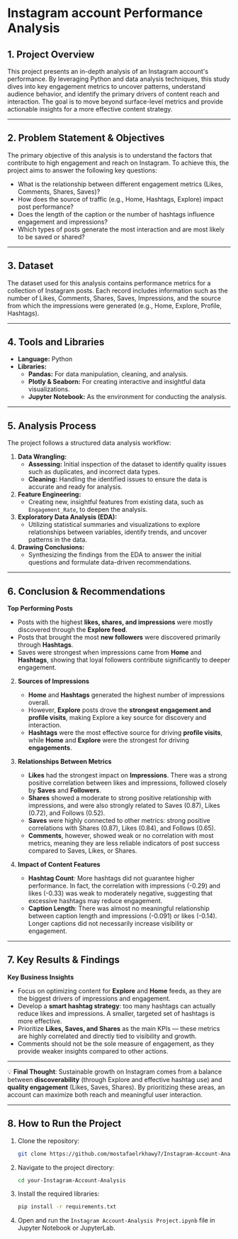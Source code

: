 # Instagram account Performance Analysis

## 1. Project Overview

This project presents an in-depth analysis of an Instagram account's performance. By leveraging Python and data analysis techniques, this study dives into key engagement metrics to uncover patterns, understand audience behavior, and identify the primary drivers of content reach and interaction. The goal is to move beyond surface-level metrics and provide actionable insights for a more effective content strategy.

---

## 2. Problem Statement & Objectives

The primary objective of this analysis is to understand the factors that contribute to high engagement and reach on Instagram. To achieve this, the project aims to answer the following key questions:
* What is the relationship between different engagement metrics (Likes, Comments, Shares, Saves)?
* How does the source of traffic (e.g., Home, Hashtags, Explore) impact post performance?
* Does the length of the caption or the number of hashtags influence engagement and impressions?
* Which types of posts generate the most interaction and are most likely to be saved or shared?

---

## 3. Dataset

The dataset used for this analysis contains performance metrics for a collection of Instagram posts. Each record includes information such as the number of Likes, Comments, Shares, Saves, Impressions, and the source from which the impressions were generated (e.g., Home, Explore, Profile, Hashtags).

---

## 4. Tools and Libraries

* **Language:** Python
* **Libraries:**
    * **Pandas:** For data manipulation, cleaning, and analysis.
    * **Plotly & Seaborn:** For creating interactive and insightful data visualizations.
    * **Jupyter Notebook:** As the environment for conducting the analysis.

---

## 5. Analysis Process

The project follows a structured data analysis workflow:

1.  **Data Wrangling:**
    * **Assessing:** Initial inspection of the dataset to identify quality issues such as duplicates, and incorrect data types.
    * **Cleaning:** Handling the identified issues to ensure the data is accurate and ready for analysis.
2.  **Feature Engineering:**
    * Creating new, insightful features from existing data, such as `Engagement_Rate`, to deepen the analysis.
3.  **Exploratory Data Analysis (EDA):**
    * Utilizing statistical summaries and visualizations to explore relationships between variables, identify trends, and uncover patterns in the data.
4.  **Drawing Conclusions:**
    * Synthesizing the findings from the EDA to answer the initial questions and formulate data-driven recommendations.

---

## 6. Conclusion & Recommendations

 **Top Performing Posts**  
   - Posts with the highest **likes, shares, and impressions** were mostly discovered through the **Explore feed**.  
   - Posts that brought the most **new followers** were discovered primarily through **Hashtags**.  
   - Saves were strongest when impressions came from **Home** and **Hashtags**, showing that loyal followers contribute significantly to deeper engagement.  

2. **Sources of Impressions**  
   - **Home** and **Hashtags** generated the highest number of impressions overall.  
   - However, **Explore** posts drove the **strongest engagement and profile visits**, making Explore a key source for discovery and interaction.  
   - **Hashtags** were the most effective source for driving **profile visits**, while **Home** and **Explore** were the strongest for driving **engagements**.  

3. **Relationships Between Metrics**  
   - **Likes** had the strongest impact on **Impressions**. There was a strong positive correlation between likes and impressions, followed closely by **Saves** and **Followers**.  
   - **Shares** showed a moderate to strong positive relationship with impressions, and were also strongly related to Saves (0.87), Likes (0.72), and Follows (0.52).  
   - **Saves** were highly connected to other metrics: strong positive correlations with Shares (0.87), Likes (0.84), and Follows (0.65).  
   - **Comments**, however, showed weak or no correlation with most metrics, meaning they are less reliable indicators of post success compared to Saves, Likes, or Shares.  

4. **Impact of Content Features**  
   - **Hashtag Count**: More hashtags did not guarantee higher performance. In fact, the correlation with impressions (-0.29) and likes (-0.33) was weak to moderately negative, suggesting that excessive hashtags may reduce engagement.  
   - **Caption Length**: There was almost no meaningful relationship between caption length and impressions (-0.091) or likes (-0.14). Longer captions did not necessarily increase visibility or engagement.  

---

## 7. Key Results & Findings
**Key Business Insights**  
   - Focus on optimizing content for **Explore** and **Home** feeds, as they are the biggest drivers of impressions and engagement.  
   - Develop a **smart hashtag strategy**: too many hashtags can actually reduce likes and impressions. A smaller, targeted set of hashtags is more effective.  
   - Prioritize **Likes, Saves, and Shares** as the main KPIs — these metrics are highly correlated and directly tied to visibility and growth.  
   - Comments should not be the sole measure of engagement, as they provide weaker insights compared to other actions.  

---

💡 **Final Thought**: Sustainable growth on Instagram comes from a balance between **discoverability** (through Explore and effective hashtag use) and **quality engagement** (Likes, Saves, Shares). By prioritizing these areas, an account can maximize both reach and meaningful user interaction.  


---

## 8. How to Run the Project

1.  Clone the repository:
    ```bash
    git clone https://github.com/mostafaelrkhawy7/Instagram-Account-Analysis.git
    ```
2.  Navigate to the project directory:
    ```bash
    cd your-Instagram-Account-Analysis
    ```
3.  Install the required libraries:
    ```bash
    pip install -r requirements.txt
    ```
4.  Open and run the `Instagram Account-Analysis Project.ipynb` file in Jupyter Notebook or JupyterLab.

